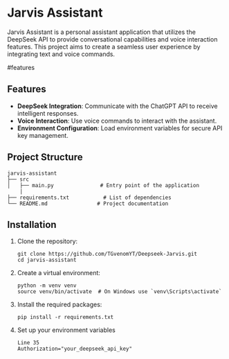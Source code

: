 # Jarvis Assistant

Jarvis Assistant is a personal assistant application that utilizes
the DeepSeek API to provide conversational capabilities and voice interaction features.
This project aims to create a seamless user experience by integrating text and voice commands.

#features

## Features

- **DeepSeek Integration**: Communicate with the ChatGPT API to receive intelligent responses.
- **Voice Interaction**: Use voice commands to interact with the assistant.
- **Environment Configuration**: Load environment variables for secure API key management.


## Project Structure

```
jarvis-assistant
├── src
│   ├── main.py               # Entry point of the application
    |
├── requirements.txt           # List of dependencies
└── README.md                # Project documentation
```

## Installation

1. Clone the repository:
   ```
   git clone https://github.com/TGvenomYT/Deepseek-Jarvis.git
   cd jarvis-assistant
   ```

2. Create a virtual environment:
   ```
   python -m venv venv
   source venv/bin/activate  # On Windows use `venv\Scripts\activate`
   ```

3. Install the required packages:
   ```
   pip install -r requirements.txt
   ```

4. Set up your environment variables 
   ```
   Line 35
   Authorization="your_deepseek_api_key"
   
   ```